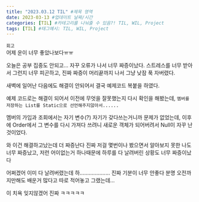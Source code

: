```yaml
---
title: "2023.03.12 TIL" #제목 영역
date: 2023-03-13 #업데이트 날짜/시간
categories: [TIL] #카테고리를 나눠줄 수 있음?! TIL, WIL, Project
tags: [TIL] #태그예시: TIL, WIL, Project
---
```


`회고`  
어제 운이 너무 좋았나보다ㅠㅠ

오늘은 공부 집중도 안되고... 자꾸 오류가 나서 너무 짜증이났다.
스트레스를 너무 받아서 그런지 너무 피곤하고, 진짜 짜증이 머리끝까지 나서 그냥 낮잠 푹 자버렸다.

새벽에 일어난 다음에도 해결이 안되어서
결국 예제코드 복붙을 하였다.

예제 코드로는 해결이 되어서 이전에 무엇을 잘못했는지 다시 확인을 해봤는데,
`멤버를 저장하는 List를 Static으로 선언해주지않아서......`    

멤버의 가입과 조회에서는 자기 변수(?) 자기가 갖다쓰는거니까 문제가 없었는데,
이후에 Order에서 그 변수를 다시 가져다 쓰려니 새로운 객체가 되어버려서 Null이 자꾸 난것이었다.

와 이건 해결하고났는데 더 짜증난다 진짜
저걸 몇번이나 봤으면서 알아보지 못한 나도 너무 짜증났고, 
저런 어이없는거 하나때문에 하루를 다 날려버린 상황도 너무 짜증이났다

어쩌겠어 이미 다 날려버렸는데 하....................
진짜 기분이 너무 안좋다 분명 오전까지만해도 배운거 많다고 따로 적어놓고 그랬는데...

이 치욕 잊지않겠어 진짜 ㅋㅋㅋㅋㅋ
